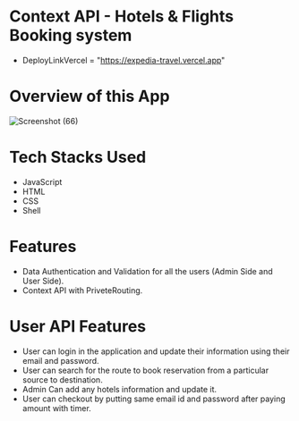 # Context API - Hotels & Flights Booking system
- DeployLinkVercel = "https://expedia-travel.vercel.app"

# Overview of this App

![Screenshot (66)](https://user-images.githubusercontent.com/104748364/204526374-97c2465c-e069-4a38-a619-7de85b2c9b26.png)
# Tech Stacks Used
- JavaScript
- HTML
- CSS
- Shell
# Features
- Data Authentication and Validation for all the users (Admin Side and User Side).
- Context API with PriveteRouting.
# User API Features
- User can login in the application and update their information using their email and password.
- User can search for the route to book reservation from a particular source to destination.
- Admin Can add any hotels information and update it.
- User can checkout by putting same email id and password after paying amount with timer.


